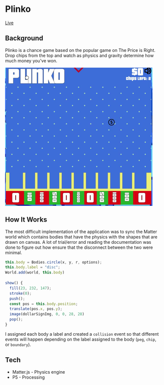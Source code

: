 # Plinko

[Live](https://albertngo1.github.io/plinko/)

## Background
Plinko is a chance game based on the popular game on The Price is Right. Drop chips from the top and watch as physics and gravity determine how much money you've won.

![alt text](/assets/demo/demo.gif)

## How It Works

The most difficult implementation of the application was to sync the Matter world which contains bodies that have the physics with the shapes that are drawn on canvas. A lot of trial/error and reading the documentation was done to figure out how  ensure that the disconnect between the two were minimal.

```javascript
this.body = Bodies.circle(x, y, r, options);
this.body.label = "disc";
World.add(world, this.body)

show() {
  fill(23, 232, 147);
  stroke(0);
  push();
  const pos = this.body.position;
  translate(pos.x, pos.y);
  image(dollarSignImg, 0, 0, 28, 28)
  pop();
}
```

I assigned each body a label and created a `collision` event so that different events will happen depending on the label assigned to the body (`peg`, `chip`, or `boundary`).


## Tech

- Matter.js - Physics engine
- P5 - Processing
